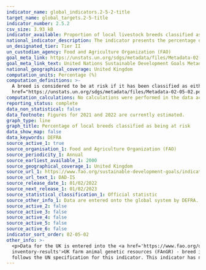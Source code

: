 ```yaml
---
indicator_name: global_indicators.2-5-2-title
target_name: global_targets.2-5-title
indicator_number: 2.5.2
csv_size: 3.93 kB
indicator_available: Proportion of local livestock breeds classified as being at risk of extinction
national_indicator_description: The indicator presents the percentage of livestock breeds classified as being at risk of extinctions at a certain moment in time, as well as the trends for those percentages.
un_designated_tier: Tier II
un_custodian_agency: Food and Agriculture Organization (FAO)
goal_meta_link: https://unstats.un.org/sdgs/metadata/files/Metadata-02-05-02.pdf
goal_meta_link_text: United Nations Sustainable Development Goals Metadata (PDF)
national_geographical_coverage: United Kingdom
computation_units: Percentage (%)
computation_definitions: >-
  A breed is considered to be at risk if it has been classified as either critical, critical maintained, endangered, endangered-maintained or vulnerable. To find the full definitions for each of these categories please see the <a
  href="https://unstats.un.org/sdgs/metadata/files/Metadata-02-05-02.pdf"> Global metadata</a>.
computation_calculations: No calculations were performed in the data acquisition of this indicator as appropriate data was readily available in the final format specified by this indicator.
reporting_status: complete
data_non_statistical: false
data_footnote: Figures for 2021 and 2022 are currently estimated.
graph_type: line
graph_title: Percentage of local breeds classified as being at risk
data_show_map: false
data_keywords: DEFRA
source_active_1: true
source_organisation_1: Food and Agriculture Organization (FAO)
source_periodicity_1: Annual
source_earliest_available_1: 2000
source_geographical_coverage_1: United Kingdom
source_url_1: https://www.fao.org/sustainable-development-goals/indicators/252/en/
source_url_text_1: DAD-IS
source_release_date_1: 01/02/2022
source_next_release_1: 01/02/2023
source_statistical_classification_1: Official statistic
source_other_info_1: Data are entered onto the global system by DEFRA. To obtain the data, download dataset "Proportion of local breeds at risk of extinction" and filter by United Kingdom.
source_active_2: false
source_active_3: false
source_active_4: false
source_active_5: false
source_active_6: false
indicator_sort_order: 02-05-02
other_info: >-
  <p>Data for the UK is entered into the <a href='https://www.fao.org/dad-is/en/'>Domestic Animal Diversity - Information System (DAD-IS)</a> system by DEFRA. Raw data is Available from the <a href='https://www.gov.uk/government/statistics/uk-farm-animal-genetic-resources-fangr-breed-
  inventory-results'>UK farm animal genetic resources (FAnGR) - breed inventory.</a></p><p> Please note that local breeds that have unknown risk status are excluded from calculations. Information on numbers of breeds classified at risk and unknown can be found in the source data. Data
  follows the UN specification for this indicator. This indicator has not been identified in collaboration with topic experts.
---
```

